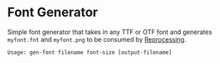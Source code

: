 # Font Generator

Simple font generator that takes in any TTF or OTF font and generates `myfont.fnt` and `myfont.png` to be consumed by [Reprocessing](https://github.com/schmavery/reprocessing).

```
Usage: gen-font filename font-size [output-filename]
```
